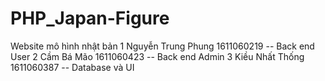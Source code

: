 # PHP_Japan-Figure
Website mô hình nhật bản
1  Nguyễn Trung Phung 1611060219 -- Back end User
2  Cầm Bá Mão 1611060423 -- Back end Admin
3  Kiều Nhất Thống 1611060387 -- Database và UI
